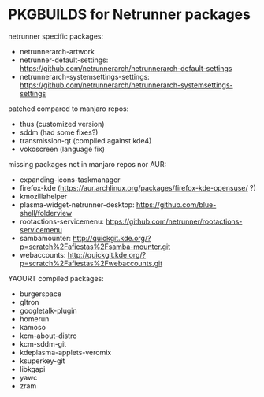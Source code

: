 # PKGBUILDS for Netrunner packages #

netrunner specific packages:
- netrunnerarch-artwork
- netrunner-default-settings: https://github.com/netrunnerarch/netrunnerarch-default-settings
- netrunnerarch-systemsettings-settings: https://github.com/netrunnerarch/netrunnerarch-systemsettings-settings


patched compared to manjaro repos:
- thus (customized version)
- sddm (had some fixes?)
- transmission-qt (compiled against kde4)
- vokoscreen (language fix)


missing packages not in manjaro repos nor AUR:
- expanding-icons-taskmanager
- firefox-kde (https://aur.archlinux.org/packages/firefox-kde-opensuse/ ?)
- kmozillahelper
- plasma-widget-netrunner-desktop: https://github.com/blue-shell/folderview
- rootactions-servicemenu: https://github.com/netrunner/rootactions-servicemenu
- sambamounter: http://quickgit.kde.org/?p=scratch%2Fafiestas%2Fsamba-mounter.git
- webaccounts: http://quickgit.kde.org/?p=scratch%2Fafiestas%2Fwebaccounts.git


YAOURT compiled packages:
- burgerspace
- gltron
- googletalk-plugin
- homerun
- kamoso
- kcm-about-distro
- kcm-sddm-git
- kdeplasma-applets-veromix
- ksuperkey-git
- libkgapi
- yawc
- zram
